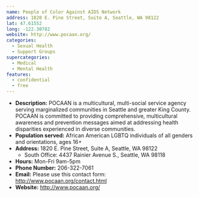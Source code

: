```yaml
---
name: People of Color Against AIDS Network
address: 1820 E. Pine Street, Suite A, Seattle, WA 98122
lat: 47.61552
long: -122.30782
website: http://www.pocaan.org/
categories:
  - Sexual Health
  - Support Groups
supercategories:
  - Medical
  - Mental Health
features:
  - confidential
  - free
---
```

- **Description:** POCAAN is a multicultural, multi-social service agency serving marginalized communities in Seattle and greater King County. POCAAN is committed to providing comprehensive, multicultural awareness and prevention messages aimed at addressing health disparities experienced in diverse communities.
- **Population served:** African American LGBTQ individuals of all genders and orientations, ages 16+
- **Address:** 1820 E. Pine Street, Suite A, Seattle, WA 98122
   - South Office: 4437 Rainier Avenue S., Seattle, WA 98118
- **Hours:** Mon-Fri 9am-5pm
- **Phone Number:** 206-322-7061
- **Email:** Please use this contact form: <http://www.pocaan.org/contact.html>
- **Website:** <http://www.pocaan.org/>
